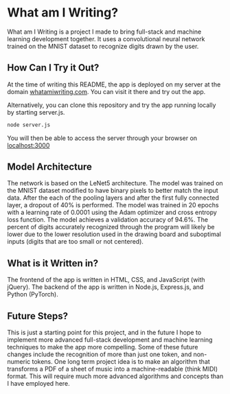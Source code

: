 # What am I Writing?

What am I Writing is a project I made to bring full-stack and machine learning development together. It uses a convolutional neural network trained on the MNIST dataset to recognize digits drawn by the user.

## How Can I Try it Out?

At the time of writing this README, the app is deployed on my server at the domain [whatamiwriting.com](http://www.whatamiwriting.com). You can visit it there and try out the app.

Alternatively, you can clone this repository and try the app running locally by starting server.js.

```bash
node server.js
```

You will then be able to access the server through your browser on [localhost:3000](http://localhost:3000)

## Model Architecture

The network is based on the LeNet5 architecture. The model was trained on the MNIST dataset modified to have binary pixels to better match the input data. After the each of the pooling layers and after the first fully connected layer, a dropout of 40% is performed. The model was trained in 20 epochs with a learning rate of 0.0001 using the Adam optimizer and cross entropy loss function. The model achieves a validation accuracy of 94.6%. The percent of digits accurately recognized through the program will likely be lower due to the lower resolution used in the drawing board and suboptimal inputs (digits that are too small or not centered).

## What is it Written in?

The frontend of the app is written in HTML, CSS, and JavaScript (with jQuery).
The backend of the app is written in Node.js, Express.js, and Python (PyTorch).

## Future Steps?

This is just a starting point for this project, and in the future I hope to implement more advanced full-stack development and machine learning techniques to make the app more compelling. Some of these future changes include the recognition of more than just one token, and non-numeric tokens. One long term project idea is to make an algorithm that transforms a PDF of a sheet of music into a machine-readable (think MIDI) format. This will require much more advanced algorithms and concepts than I have employed here.
